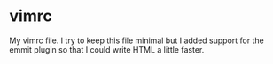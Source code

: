 # vimrc
My vimrc file. I try to keep this file minimal but I added support for the emmit plugin so that I could write HTML a little faster.
